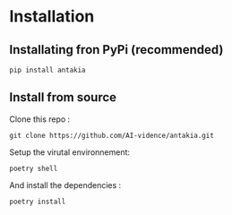 # Installation

## Installating fron PyPi (recommended)

```
pip install antakia
```

## Install from source

Clone this repo :

```
git clone https://github.com/AI-vidence/antakia.git
```

Setup the virutal environnement:

```
poetry shell
```

And install the dependencies :

```
poetry install
```


